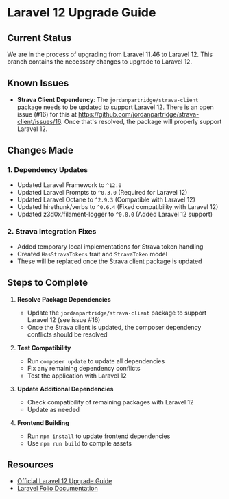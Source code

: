 # Laravel 12 Upgrade Guide

## Current Status

We are in the process of upgrading from Laravel 11.46 to Laravel 12. This branch contains the necessary changes to upgrade to Laravel 12.

## Known Issues

- **Strava Client Dependency**: The `jordanpartridge/strava-client` package needs to be updated to support Laravel 12. There is an open issue (#16) for this at https://github.com/jordanpartridge/strava-client/issues/16. Once that's resolved, the package will properly support Laravel 12.

## Changes Made

### 1. Dependency Updates

- Updated Laravel Framework to `^12.0`
- Updated Laravel Prompts to `^0.3.0` (Required for Laravel 12)
- Updated Laravel Octane to `^2.9.3` (Compatible with Laravel 12)
- Updated hirethunk/verbs to `^0.6.4` (Fixed compatibility with Laravel 12)
- Updated z3d0x/filament-logger to `^0.8.0` (Added Laravel 12 support)

### 2. Strava Integration Fixes

- Added temporary local implementations for Strava token handling
- Created `HasStravaTokens` trait and `StravaToken` model
- These will be replaced once the Strava client package is updated

## Steps to Complete

1. **Resolve Package Dependencies**
   - Update the `jordanpartridge/strava-client` package to support Laravel 12 (see issue #16)
   - Once the Strava client is updated, the composer dependency conflicts should be resolved

2. **Test Compatibility**
   - Run `composer update` to update all dependencies
   - Fix any remaining dependency conflicts
   - Test the application with Laravel 12

3. **Update Additional Dependencies**
   - Check compatibility of remaining packages with Laravel 12
   - Update as needed

3. **Frontend Building**
   - Run `npm install` to update frontend dependencies
   - Use `npm run build` to compile assets

## Resources

- [Official Laravel 12 Upgrade Guide](https://laravel.com/docs/12.x/upgrade)
- [Laravel Folio Documentation](https://laravel.com/docs/12.x/folio)